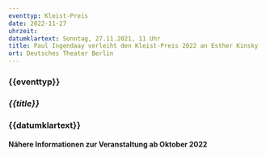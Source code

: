 ```yaml
---
eventtyp: Kleist-Preis
date: 2022-11-27
uhrzeit: 
datumklartext: Sonntag, 27.11.2021, 11 Uhr
title: Paul Ingendaay verleiht den Kleist-Preis 2022 an Esther Kinsky
ort: Deutsches Theater Berlin
---
```


### {{eventtyp}}
### _{{title}}_
### {{datumklartext}}

#### Nähere Informationen zur Veranstaltung ab Oktober 2022

